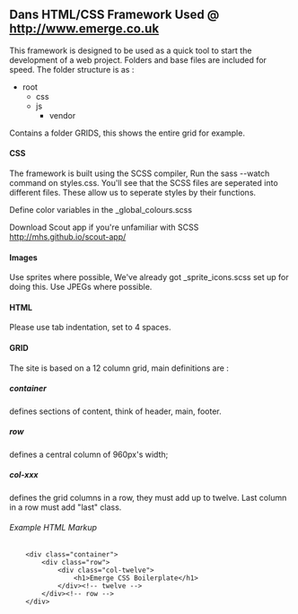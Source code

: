 ## Dans HTML/CSS Framework Used @ http://www.emerge.co.uk

This framework is designed to be used as a quick tool to start the development of a web project. 
Folders and base files are included for speed.
The folder structure is as :

* root 
	* css
	* js
		* vendor


Contains a folder GRIDS, this shows the entire grid for example.


#### CSS

The framework is built using the SCSS compiler, Run the sass --watch command on styles.css. 
You'll see that the SCSS files are seperated into different files. These allow us to seperate styles by their functions.

Define color variables in the _global_colours.scss 

Download Scout app if you're unfamiliar with SCSS http://mhs.github.io/scout-app/


#### Images

Use sprites where possible, We've already got _sprite_icons.scss set up for doing this.
Use JPEGs where possible.


#### HTML

Please use tab indentation, set to 4 spaces.


#### GRID

The site is based on a 12 column grid, main definitions are :

##### container 
defines sections of content, think of header, main, footer.

##### row
defines a central column of 960px's width;

##### col-xxx 
defines the grid columns in a row, they must add up to twelve. Last column in a row must add "last" class.


###### Example HTML Markup

``` 
    <div class="container">
        <div class="row">
            <div class="col-twelve">
                <h1>Emerge CSS Boilerplate</h1>
            </div><!-- twelve --> 
        </div><!-- row -->
    </div>

```




